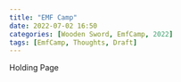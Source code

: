 ```yaml
---
title: "EMF Camp"
date: 2022-07-02 16:50
categories: [Wooden Sword, EmfCamp, 2022]
tags: [EmfCamp, Thoughts, Draft]
---
```


Holding Page
